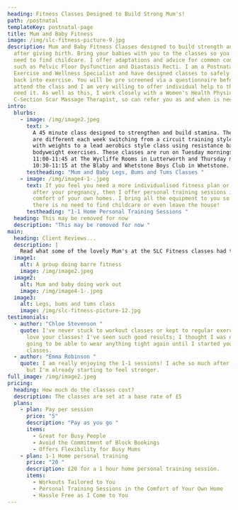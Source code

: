 ```yaml
---
heading: Fitness Classes Designed to Build Strong Mum's!
path: /postnatal
templateKey: postnatal-page
title: Mum and Baby Fitness
image: /img/slc-fitness-picture-9.jpg
description: Mum and Baby Fitness Classes designed to build strength and stamina
  after giving birth. Bring your babies with you to the classes so you do not
  need to find childcare. I offer adaptations and advice for common conditions
  such as Pelvic Floor Dysfunction and Diastasis Recti. I am a Postnatal
  Exercise and Wellness Specialist and have designed classes to safely get you
  back into exercise. You will be pre screened via a questionnaire before you
  attend the class and I am very willing to offer individual help to those that
  need it. As well as this, I work closely with a Women's Health Physio and
  C-Section Scar Massage Therapist, so can refer you as and when is needed.
intro:
  blurbs:
    - image: /img/image2.jpeg
      text: >
        A 45 minute class designed to strengthen and build stamina. The sessions
        are different each week switching from a circuit training style class
        with weights to a lead aerobics style class using resistance bands and
        bodyweight exercises. These classes are run on Tuesday mornings
        11:00-11:45 at The Wycliffe Rooms in Lutterworth and Thursday mornings
        10:30-11:15 at the Blaby and Whetstone Boys Club in Whetstone. 
      testheading: "Mum and Baby Legs, Bums and Tums Classes "
    - image: /img/image4-1-.jpeg
      text: If you feel you need a more individualised fitness plan or extra help
        after your pregnancy, then I offer personal training sessions in the
        comfort of your own homes. I bring all the equipment to you so again,
        there is no need to find childcare or even leave the house!
      testheading: "1-1 Home Personal Training Sessions "
  heading: This may be removed for now
  description: "This may be removed for now "
main:
  heading: Client Reviews...
  description: |
    Read what some of the lovely Mum's at the SLC Fitness classes had to say!
  image1:
    alt: A group doing barre fitness
    image: /img/image2.jpeg
  image2:
    alt: Mum and baby doing work out
    image: /img/image4-1-.jpeg
  image3:
    alt: Legs, bums and tums class
    image: /img/slc-fitness-picture-12.jpg
testimonials:
  - author: "Chloe Stevenson "
    quote: I've never stuck to workout classes or kept to regular exercise, but I
      love your classes! I've seen such good results; I thought I was never
      going to be able to wear anything tight again until I started your
      classes.
  - author: "Emma Robinson "
    quote: I am really enjoying the 1-1 sessions! I ache so much after the sessions
      but I'm already starting to feel stronger.
full_image: /img/image2.jpeg
pricing:
  heading: How much do the classes cost?
  description: The classes are set at a base rate of £5
  plans:
    - plan: Pay per session
      price: "5"
      description: "Pay as you go "
      items:
        - Great for Busy People
        - Avoid the Commitment of Block Bookings
        - Offers Flexibility for Busy Mums
    - plan: 1-1 Home personal training
      price: "20 "
      description: £20 for a 1 hour home personal training session.
      items:
        - Workouts Tailored to You
        - Personal Training Sessions in the Comfort of Your Own Home
        - Hassle Free as I Come to You
---
```

